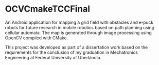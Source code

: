 # OCVCmakeTCCFinal
An Android application for mapping a grid field with obstacles and e-puck robots for future research in mobile robotics based on path planning using cellular automata. The map is generated through image processing using OpenCV compiled with CMake. 

This project was developed as part of a dissertation work based on the requirements for the conclusion of my graduation in Mechatronics Engineering at Federal University of Uberlândia. 
